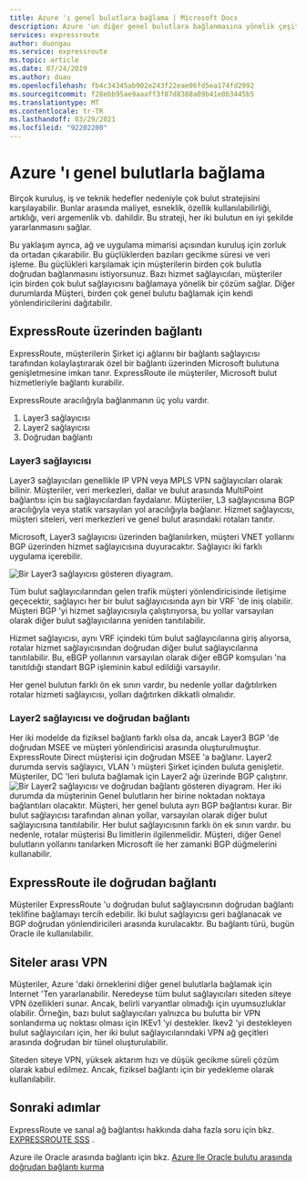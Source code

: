 ```yaml
---
title: Azure 'ı genel bulutlara bağlama | Microsoft Docs
description: Azure 'un diğer genel bulutlara bağlanmasına yönelik çeşitli yollar açıklanır
services: expressroute
author: duongau
ms.service: expressroute
ms.topic: article
ms.date: 07/24/2019
ms.author: duau
ms.openlocfilehash: fb4c34345ab902e243f22eae06fd5ea174fd2992
ms.sourcegitcommit: f28ebb95ae9aaaff3f87d8388a09b41e0b3445b5
ms.translationtype: MT
ms.contentlocale: tr-TR
ms.lasthandoff: 03/29/2021
ms.locfileid: "92202200"
---
```

# <a name="connecting-azure-with-public-clouds"></a>Azure 'ı genel bulutlarla bağlama

Birçok kuruluş, iş ve teknik hedefler nedeniyle çok bulut stratejisini karşılayabilir. Bunlar arasında maliyet, esneklik, özellik kullanılabilirliği, artıklığı, veri argemenlik vb. dahildir. Bu strateji, her iki bulutun en iyi şekilde yararlanmasını sağlar. 

Bu yaklaşım ayrıca, ağ ve uygulama mimarisi açısından kuruluş için zorluk da ortadan çıkarabilir. Bu güçlüklerden bazıları gecikme süresi ve veri işleme. Bu güçlükleri karşılamak için müşterilerin birden çok bulutla doğrudan bağlanmasını istiyorsunuz. Bazı hizmet sağlayıcıları, müşteriler için birden çok bulut sağlayıcısını bağlamaya yönelik bir çözüm sağlar. Diğer durumlarda Müşteri, birden çok genel bulutu bağlamak için kendi yönlendiricilerini dağıtabilir.
## <a name="connectivity-via-expressroute"></a>ExpressRoute üzerinden bağlantı
ExpressRoute, müşterilerin Şirket içi ağlarını bir bağlantı sağlayıcısı tarafından kolaylaştırarak özel bir bağlantı üzerinden Microsoft bulutuna genişletmesine imkan tanır. ExpressRoute ile müşteriler, Microsoft bulut hizmetleriyle bağlantı kurabilir.

ExpressRoute aracılığıyla bağlanmanın üç yolu vardır.

1. Layer3 sağlayıcısı
2. Layer2 sağlayıcısı
3. Doğrudan bağlantı

### <a name="layer3-provider"></a>Layer3 sağlayıcısı

Layer3 sağlayıcıları genellikle IP VPN veya MPLS VPN sağlayıcıları olarak bilinir. Müşteriler, veri merkezleri, dallar ve bulut arasında MultiPoint bağlantısı için bu sağlayıcılardan faydalanır. Müşteriler, L3 sağlayıcısına BGP aracılığıyla veya statik varsayılan yol aracılığıyla bağlanır. Hizmet sağlayıcısı, müşteri siteleri, veri merkezleri ve genel bulut arasındaki rotaları tanıtır. 
 
Microsoft, Layer3 sağlayıcısı üzerinden bağlanılırken, müşteri VNET yollarını BGP üzerinden hizmet sağlayıcısına duyuracaktır. Sağlayıcı iki farklı uygulama içerebilir.

![Bir Layer3 sağlayıcısı gösteren diyagram.](media/expressroute-connect-azure-to-public-cloud/azure-to-public-clouds-l3.png)

Tüm bulut sağlayıcılarından gelen trafik müşteri yönlendiricisinde iletişime geçecektir, sağlayıcı her bir bulut sağlayıcısında ayrı bir VRF 'de iniş olabilir. Müşteri BGP 'yi hizmet sağlayıcısıyla çalıştırıyorsa, bu yollar varsayılan olarak diğer bulut sağlayıcılarına yeniden tanıtılabilir. 

Hizmet sağlayıcısı, aynı VRF içindeki tüm bulut sağlayıcılarına giriş alıyorsa, rotalar hizmet sağlayıcısından doğrudan diğer bulut sağlayıcılarına tanıtılabilir. Bu, eBGP yollarının varsayılan olarak diğer eBGP komşuları 'na tanıtıldığı standart BGP işleminin kabul edildiği varsayılır.

Her genel bulutun farklı ön ek sınırı vardır, bu nedenle yollar dağıtılırken rotalar hizmeti sağlayıcısı, yolları dağıtırken dikkatli olmalıdır.

### <a name="layer2-provider-and-direct-connection"></a>Layer2 sağlayıcısı ve doğrudan bağlantı

Her iki modelde da fiziksel bağlantı farklı olsa da, ancak Layer3 BGP 'de doğrudan MSEE ve müşteri yönlendiricisi arasında oluşturulmuştur. ExpressRoute Direct müşterisi için doğrudan MSEE 'a bağlanır. Layer2 durumda servis sağlayıcı, VLAN 'ı müşteri Şirket içinden buluta genişletir. Müşteriler, DC 'leri buluta bağlamak için Layer2 ağı üzerinde BGP çalıştırır.
![Bir Layer2 sağlayıcısı ve doğrudan bağlantı gösteren diyagram.](media/expressroute-connect-azure-to-public-cloud/azure-to-public-clouds-l2.png)
Her iki durumda da müşterinin Genel bulutların her birine noktadan noktaya bağlantıları olacaktır. Müşteri, her genel buluta ayrı BGP bağlantısı kurar. Bir bulut sağlayıcısı tarafından alınan yollar, varsayılan olarak diğer bulut sağlayıcısına tanıtılabilir. Her bulut sağlayıcısının farklı ön ek sınırı vardır. bu nedenle, rotalar müşterisi Bu limitlerin ilgilenmelidir. Müşteri, diğer Genel bulutların yollarını tanılarken Microsoft ile her zamanki BGP düğmelerini kullanabilir.

## <a name="direct-connection-with-expressroute"></a>ExpressRoute ile doğrudan bağlantı

Müşteriler ExpressRoute 'u doğrudan bulut sağlayıcısının doğrudan bağlantı teklifine bağlamayı tercih edebilir. İki bulut sağlayıcısı geri bağlanacak ve BGP doğrudan yönlendiricileri arasında kurulacaktır. Bu bağlantı türü, bugün Oracle ile kullanılabilir.

## <a name="site-to-site-vpn"></a>Siteler arası VPN

Müşteriler, Azure 'daki örneklerini diğer genel bulutlarla bağlamak için Internet 'Ten yararlanabilir. Neredeyse tüm bulut sağlayıcıları siteden siteye VPN özellikleri sunar. Ancak, belirli varyantlar olmadığı için uyumsuzluklar olabilir. Örneğin, bazı bulut sağlayıcıları yalnızca bu bulutta bir VPN sonlandırma uç noktası olması için IKEv1 'yi destekler. Ikev2 'yi destekleyen bulut sağlayıcıları için, her iki bulut sağlayıcılarındaki VPN ağ geçitleri arasında doğrudan bir tünel oluşturulabilir.

Siteden siteye VPN, yüksek aktarım hızı ve düşük gecikme süreli çözüm olarak kabul edilmez. Ancak, fiziksel bağlantı için bir yedekleme olarak kullanılabilir.

## <a name="next-steps"></a>Sonraki adımlar
ExpressRoute ve sanal ağ bağlantısı hakkında daha fazla soru için bkz. [EXPRESSROUTE SSS][ER-FAQ] .

Azure ile Oracle arasında bağlantı için bkz. [Azure Ile Oracle bulutu arasında doğrudan bağlantı kurma][ER-OCI]

<!--Link References-->
[ER-FAQ]: ./expressroute-faqs.md
[ER-OCI]: ../virtual-machines/workloads/oracle/configure-azure-oci-networking.md